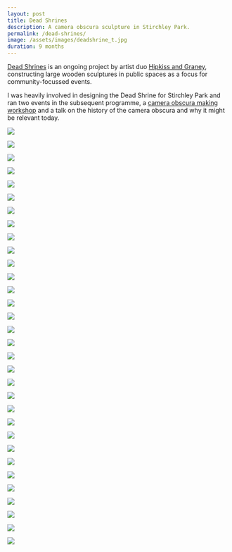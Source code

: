 ```yaml
---
layout: post
title: Dead Shrines
description: A camera obscura sculpture in Stirchley Park.
permalink: /dead-shrines/
image: /assets/images/deadshrine_t.jpg
duration: 9 months
---
```


[Dead Shrines](https://www.hipkissandgraney.com/the-dead-shrines-project) is an ongoing project by artist duo [Hipkiss and Graney](https://www.hipkissandgraney.com/), constructing large wooden sculptures in public spaces as a focus for community-focussed events. 

I was heavily involved in designing the Dead Shrine for Stirchley Park and ran two events in the subsequent programme, a [camera obscura making workshop](https://www.instagram.com/p/Byfe0_sl0-y/) and a talk on the history of the camera obscura and why it might be relevant today. 


![](http://art.peteashton.com/assets/images/deadshines00001.jpg)

![](http://art.peteashton.com/assets/images/deadshines00002.jpg)

![](http://art.peteashton.com/assets/images/deadshines00003.jpg)

![](http://art.peteashton.com/assets/images/deadshines00004.jpg)

![](http://art.peteashton.com/assets/images/deadshines00005.jpg)

![](http://art.peteashton.com/assets/images/deadshines00006.jpg)

![](http://art.peteashton.com/assets/images/deadshines00007.jpg)

![](http://art.peteashton.com/assets/images/deadshines00008.jpg)

![](http://art.peteashton.com/assets/images/deadshines00009.jpg)

![](http://art.peteashton.com/assets/images/deadshines00010.jpg)

![](http://art.peteashton.com/assets/images/deadshines00011.jpg)

![](http://art.peteashton.com/assets/images/deadshines00012.jpg)

![](http://art.peteashton.com/assets/images/deadshines00013.jpg)

![](http://art.peteashton.com/assets/images/deadshines00014.jpg)

![](http://art.peteashton.com/assets/images/deadshines00015.jpg)

![](http://art.peteashton.com/assets/images/deadshines00016.jpg)

![](http://art.peteashton.com/assets/images/deadshines00017.jpg)

![](http://art.peteashton.com/assets/images/deadshines00018.jpg)

![](http://art.peteashton.com/assets/images/deadshines00019.jpg)

![](http://art.peteashton.com/assets/images/deadshines00020.jpg)

![](http://art.peteashton.com/assets/images/deadshines00021.jpg)

![](http://art.peteashton.com/assets/images/deadshines00022.jpg)

![](http://art.peteashton.com/assets/images/deadshines00023.jpg)

![](http://art.peteashton.com/assets/images/deadshines00024.jpg)

![](http://art.peteashton.com/assets/images/deadshines00025.jpg)

![](http://art.peteashton.com/assets/images/deadshines00026.jpg)

![](http://art.peteashton.com/assets/images/deadshines00027.jpg)

![](http://art.peteashton.com/assets/images/deadshines00028.jpg)

![](http://art.peteashton.com/assets/images/deadshines00029.jpg)

![](http://art.peteashton.com/assets/images/deadshines00030.jpg)

![](http://art.peteashton.com/assets/images/deadshines00031.jpg)

![](http://art.peteashton.com/assets/images/deadshines00032.jpg)
